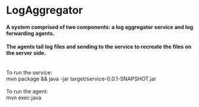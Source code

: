 # LogAggregator
#### A system comprised of two components: a log aggregator service and log forwarding agents. <BR/>
#### The agents tail log files and sending to the service to recreate the files on the server side. <BR />
<br />
To run the service: <BR/>
    mvn package && java -jar target/service-0.0.1-SNAPSHOT.jar <BR />
<BR />
To run the agent: <BR />
    mvn exec:java

